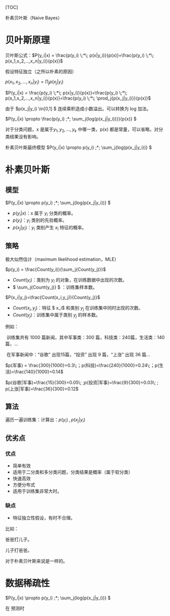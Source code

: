 [TOC]

朴素贝叶斯（Naive Bayes）

# 贝叶斯原理

贝叶斯公式：$P(y_i|x) = \frac{p(y_i) \;*\; p(x|y_i)}{p(x)}=\frac{p(y_i) \;*\; p(x_1,x_2,...,x_n|y_i)}{p(x)}$

假设特征独立（之所以朴素的原因）

$p(x_1,x_2,...,x_n|y_i)=\prod_j{p(x_j|y_i)}$

$P(y_i|x) = \frac{p(y_i) \;*\; p(x|y_i)}{p(x)}=\frac{p(y_i) \;*\; p(x_1,x_2,...,x_n|y_i)}{p(x)}=\frac{p(y_i) \;*\; \prod_j{p(x_j|y_i)}}{p(x)}$



由于 $p(x_j|y_i) \in[0,1] $ 连续乘积造成小数溢出。可以转换为 log 加法。

 $P(y_i|x) \propto \frac{p(y_i) \;*\; \sum_j{log(p(x_j|y_i))}}{p(x)} $

对于分类问题，x 是属于$y_1,y_2,...,y_k$ 中哪一类，p(x) 都是常量，可以省略，对分类结果没有影响。

 朴素贝叶斯最终模型 $P(y_i|x) \propto p(y_i) \;*\; \sum_j{log(p(x_j|y_i))} $ 

# 朴素贝叶斯

## 模型

$P(y_i|x) \propto p(y_i) \;*\; \sum_j{log(p(x_j|y_i))} $ 

- $p(y_i|x)$：x 属于 $y_i$ 分类的概率。
- $p(y_i)$：$y_i$ 类别的先验概率。
- $p(x_j|y_i)$：$y_i$ 类别产生 $x_i$ 特征的概率。

## 策略

极大似然估计（maximum likelihood estimation，MLE）

$p(y_i) = \frac{Count(y_i)}{\sum_j{Count(y_j)}}$

- $Count(y_i)$：类别为 $y_i$ 的对象，在训练数据中出现的次数。
- $ \sum_j{Count(y_j)} $ ：训练集样本数。

$P(x_i|y_j)=\frac{Count(x_i,y_j)}{Count(y_j)}$

- $Count(x_i,y_j)$：特征 $ x_i$ 和类别 $y_j$ 在训练集中同时出现的次数。
- $Count(y_j)$：训练集中属于类别 $y_j$ 的样本数。



例如：

​		训练集共有 1000 篇新闻，其中军事类：300 篇，科技类：240篇，生活类：140篇，...

​		在军事新闻中：“谷歌”  出现15篇，“投资” 出现 9 篇，“上涨” 出现 36 篇...

$p(军事) = \frac{300}{1000}=0.3\;；p(科技)=\frac{240}{1000}=0.24\;；p(生活)=\frac{140}{1000}=0.14$

$p(谷歌|军事)=\frac{15}{300}=0.05\; ;p(投资|军事)=\frac{9}{300}=0.03\; ; p(上涨|军事)=\frac{36}{300}=0.12$



## 算法

遍历一遍训练集：计算出：$p(y_i)\;,p(x_j|y_i)$

## 优劣点

### 优点

- 简单有效
- 适用于二分类和多分类问题，分类结果是概率（属于软分类）
- 快速高效
- 方便分布式
- 适用于训练集非常大时。

### 缺点

- 特征独立性假设，有时不合理。

比如：

爸爸打儿子。

儿子打爸爸。

对于朴素贝叶斯来说是一样的。



# 数据稀疏性

$P(y_i|x) \propto p(y_i) \;*\; \sum_j{log(p(x_j|y_i))} $

在 预测时